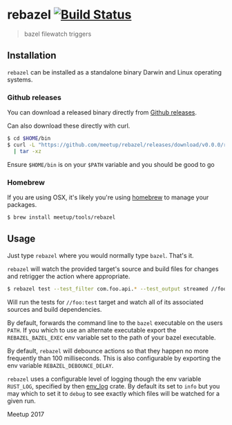 # rebazel [![Build Status](https://travis-ci.org/meetup/rebazel.svg?branch=master)](https://travis-ci.org/meetup/rebazel)

> bazel filewatch triggers

## Installation

`rebazel` can be installed as a standalone binary Darwin and Linux operating systems.

### Github releases

You can download a released binary directly from [Github releases](https://github.com/meetup/rebazel/releases).

Can also download these directly with curl.

```bash
$ cd $HOME/bin
$ curl -L "https://github.com/meetup/rebazel/releases/download/v0.0.0/rebazel-$(uname -s)-$(uname -m).tar.gz" \
  | tar -xz
```

Ensure `$HOME/bin` is on your `$PATH` variable and you should be good to go

### Homebrew

If you are using OSX, it's likely you're using [homebrew](https://brew.sh/) to manage your packages.

```bash
$ brew install meetup/tools/rebazel
```

## Usage

Just type `rebazel` where you would normally type `bazel`. That's it.

`rebazel` will watch the provided target's source and build files for changes and retrigger the action where appropriate.

```bash
$ rebazel test --test_filter com.foo.api.* --test_output streamed //foo:test
```

Will run the tests for `//foo:test` target and watch all of its associated sources and build dependencies.

By default, forwards the command line to the `bazel` executable on the users `PATH`. If you which to use an alternate
executable export the `REBAZEL_BAZEL_EXEC` env variable set to the path of your bazel executable.

By default, `rebazel` will debounce actions so that they happen no more frequently than 100 milliseconds. This is also configurable by
exporting the env variable `REBAZEL_DEBOUNCE_DELAY`.

`rebazel` uses a configurable level of logging though the env variable `RUST_LOG`, specified by then [env_log](https://doc.rust-lang.org/log/env_logger/#enabling-logging) crate. By default its set to `info` but you may which to set it to `debug`
to see exactly which files will be watched for a given run.

Meetup 2017
